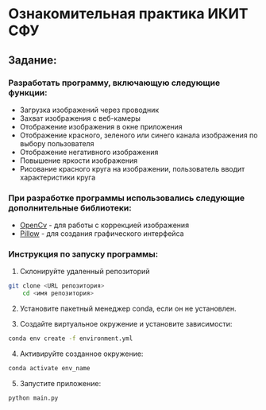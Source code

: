# Ознакомительная практика ИКИТ СФУ
## Задание:
### Разработать программу, включающую следующие функции:
- Загрузка изображений через проводник
- Захват изображения с веб-камеры
- Отображение изображения в окне приложения
- Отображение красного, зеленого или синего канала изображения по выбору пользователя
- Отображение негативного изображения
- Повышение яркости изображения
- Рисование красного круга на изображении, пользователь вводит характеристики круга

### При разработке программы использовались следующие дополнительные библиотеки:
- [OpenCv](https://opencv.org/) - для работы с коррекцией изображения
- [Pillow](https://pillow.readthedocs.io/en/stable/) - для создания графического интерфейса


### Инструкция по запуску программы:
1. Склонируйте удаленный репозиторий
```bash
git clone <URL репозитория>
    cd <имя репозитория>
```
2. Установите пакетный менеджер conda, если он не установлен.


3. Создайте виртуальное окружение и установите зависимости:

```bash
conda env create -f environment.yml
```
4. Активируйте созданное окружение:

```bash
conda activate env_name
```

5. Запустите приложение:

```bash
python main.py
```

